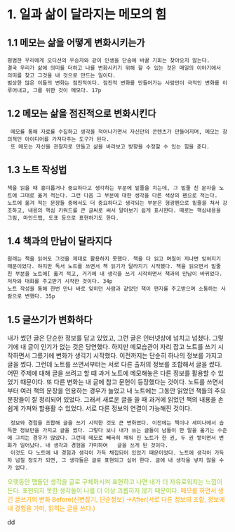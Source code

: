 
# 1. 일과 삶이 달라지는 메모의 힘

## 1.1 메모는 삶을 어떻게 변화시키는가

	평범한 우리에게 오디션의 우승자와 같이 인생을 단숨에 바꿀 기회는 찾아오지 않는다.
	결국 우리가 삶에 의미를 더하고 나를 변화시키기 위해 할 수 있는 것은 매일의 이야기에서 의미를 찾고 그것을 내 것으로 만드는 일이다. 
	범상한 많은 이들의 변화는 점진적이다. 점진적 변화를 만들어가는 사람만이 극적인 변화를 이루어내고, 그를 위한 것이 메모다. 17p

## 1.2 메모는 삶을 점진적으로 변화시킨다

	 메모를 통해 자료를 수집하고 생각을 적어나가면서 자신만의 콘텐츠가 만들어지며, 메모는 창의적인 아이디어를 가져다주는 도구가 된다.
	 또 메모는 자신을 관찰자로 만들고 삶을 바라보고 방향을 수정할 수 있는 힘을 준다.

## 1.3 노트 작성법

	책을 읽을 때 흥미롭거나 중요하다고 생각하는 부분에 밑줄을 치는데, 그 밑줄 친 문자을 노트에 그대로 옮겨 적는다. 그런 다음 그 부분에 대한 생각을 다른 색상의 펜으로 적는다. 
	노트에 옮겨 적는 문장들 중에서도 더 중요하다고 생각되는 부분은 형광펜으로 밑줄을 쳐서 강조하고, 내용의 핵심 키워드를 큰 글씨로 써서 알아보기 쉽게 표시한다. 때로는 핵심내용을 그림, 마인드맵, 도표 등으로 표현하기도 한다.

## 1.4 책과의 만남이 달라지다

	원래는 책을 읽어도 그것을 제대로 활용하지 못했다. 책을 다 읽고 며칠이 지나면 잊혀지기 때문이었다. 하지만 독서 노트를 쓰면서 책 읽기가 달라지기 시작했다. 책을 읽으면서 밑줄 친 부분을 노트에[ 옮겨 적고, 거기에 내 생각을 쓰기 시작하면서 책과의 만남이 바뀌었다. 저자와 대화를 주고받기 시작한 것이다. 34p
	노트 작성을 통해 한번 만나 바로 잊히던 사람과 같았던 책이 편지를 주고받으며 소통하는 사람으로 변했다. 35p 


## 1.5 글쓰기가 변화하다

 내가 썼던 글은 단순한 정보를 담고 있었고, 그런 글은 인터넷상에 넘치고 넘쳤다. 그렇기에 내 글이 인기가 없는 것은 당연했다.
 하지만 메모습관이 자리 잡고 노트를 쓰기 시작하면서 그릈기에 변화가 생긱기 시작했다. 이전까지는 단순히 하나의 정보를 가지고 글을 썼다. 그런데 노트를 쓰면서부터는 서로 다른 출처의 정보를 조합해서 글을 썼다. 어떤 주제에 대해 글을 쓰려고 할 떄 과거 노트에 메모해놓은 다른 정보를 활용할 수 있었기 때문이다. 
 또 다른 변화는 내 글에 참고 문헌이 등장했다는 것이다. 노트를 쓰면서부터 여러 책의 문장을 인용하는 경우가 늘었고 내 노트에는 그동안 읽었던 책들의 주요 문장들이 잘 정리되어 있었다. 그래서 새로운 글을 쓸 때 과거에 읽었던 책의 내용을 손쉽게 가져와 할용활 수 있었다. 서로 다른 정보의 연결이 가능해진 것이다.

	 정보와 경험을 조합해 글을 쓰기 시작한 것도 큰 변화였다. 이전에는 책이나 세미나에서 습득한 정보만을 가지고 글을 썼다. 그렇다 보니 내가 쓰는 글들이 남들이 한 말을 옮기는 수준에 그치는 경우가 많았다. 그런데 메모로 빼곡히 채워 진 노트가 한 권, 두 권 쌓이면서 변화가 일어났다. 내 생각과 경험을 가미하여   글을 쓰게 된 것이다. 
	 이것도 다 노트에 내 경험과 생각이 가득 채집되어 있었기 때문이었다. 노트에 생각이 가득 차 넘칠 정도가 되면, 그 생각들은 글로 표현되고 싶어 한다. 글에 내 생각을 넣지 않을 수가 없다.
<span style="color:yellowgreen">    오랫동안 맴돌던 생각을 글로 구체화시켜 표현하고 나면 내가 더 자유로워지는 느낌이 든다. 표현되지 못한 생각들이 나를 더 이상 괴롭히지 않기 때문이다.</span>
<span style="color:orange">    메모를 하면서 생긴 글쓰기의 변화 Before(신변잡기, 단순정보) ->After(서로 다른 정보의 조합, 정보에 내 경험을 가미, 읽히는 글을 쓰다.)</span>


dd
